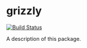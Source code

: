 # grizzly

[![Build Status](https://travis-ci.org/wayfair/grizzly.svg?branch=master)](https://travis-ci.org/wayfair/grizzly)

A description of this package.
